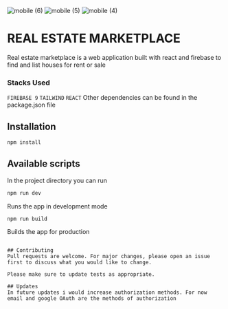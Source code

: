![mobile (6)](https://user-images.githubusercontent.com/88935495/187882782-30a8c318-1612-40e4-969b-652ef0803d0a.png)
![mobile (5)](https://user-images.githubusercontent.com/88935495/187882809-8269176d-b101-47f2-a727-1e21a0b3813f.png)
![mobile (4)](https://user-images.githubusercontent.com/88935495/187882833-832dcf4b-1f8c-42de-8d4d-db6abf086b9d.png)
# REAL ESTATE MARKETPLACE

Real estate marketplace is a web application built with react and firebase to find and list houses for rent or sale

### Stacks Used

`FIREBASE 9`
`TAILWIND`
`REACT`
Other dependencies can be found in the package.json file

## Installation

```bash
npm install
```

## Available scripts

In the project directory you can run

```bash
npm run dev
```

Runs the app in development mode

```bash
npm run build
```

Builds the app for production

```

## Contributing
Pull requests are welcome. For major changes, please open an issue first to discuss what you would like to change.

Please make sure to update tests as appropriate.

## Updates
In future updates i would increase authorization methods. For now email and google OAuth are the methods of authorization
```

